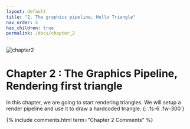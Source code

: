 ```yaml
---
layout: default
title: "2. The graphics pipeline, Hello Triangle"
nav_order: 4
has_children: true
permalink: /docs/chapter_2
---
```

![chapter2]({{site.baseurl}}/diagrams/chapter2.png)
# Chapter 2 : The Graphics Pipeline, Rendering first triangle

In this chapter, we are going to start rendering triangles. We will setup a render pipeline and use it to draw a hardcoded triangle.
{: .fs-6 .fw-300 }

{% include comments.html term="Chapter 2 Comments" %}